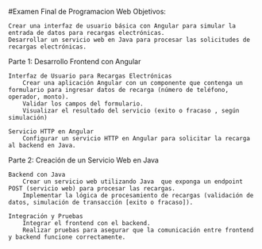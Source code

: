 #Examen Final de Programacion Web
Objetivos:

    Crear una interfaz de usuario básica con Angular para simular la entrada de datos para recargas electrónicas.
    Desarrollar un servicio web en Java para procesar las solicitudes de recargas electrónicas.


Parte 1: Desarrollo Frontend con Angular

    Interfaz de Usuario para Recargas Electrónicas
        Crear una aplicación Angular con un componente que contenga un formulario para ingresar datos de recarga (número de teléfono, operador, monto).
        Validar los campos del formulario.
        Visualizar el resultado del servicio (exito o fracaso , según simulación)

    Servicio HTTP en Angular
        Configurar un servicio HTTP en Angular para solicitar la recarga al backend en Java.

Parte 2: Creación de un Servicio Web en Java 

    Backend con Java
        Crear un servicio web utilizando Java  que exponga un endpoint POST (servicio web) para procesar las recargas.
        Implementar la lógica de procesamiento de recargas (validación de datos, simulación de transacción [exito o fracaso]).

    Integración y Pruebas
        Integrar el frontend con el backend.
        Realizar pruebas para asegurar que la comunicación entre frontend y backend funcione correctamente.
